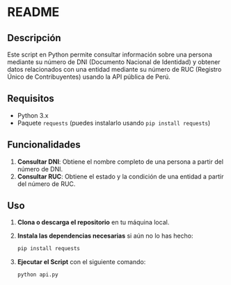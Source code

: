 # README

## Descripción

Este script en Python permite consultar información sobre una persona mediante su número de DNI (Documento Nacional de Identidad) y obtener datos relacionados con una entidad mediante su número de RUC (Registro Único de Contribuyentes) usando la API pública de Perú.

## Requisitos

- Python 3.x
- Paquete `requests` (puedes instalarlo usando `pip install requests`)

## Funcionalidades

1. **Consultar DNI**: Obtiene el nombre completo de una persona a partir del número de DNI.
2. **Consultar RUC**: Obtiene el estado y la condición de una entidad a partir del número de RUC.

## Uso

1. **Clona o descarga el repositorio** en tu máquina local.

2. **Instala las dependencias necesarias** si aún no lo has hecho:

   ```bash
   pip install requests
   
3. **Ejecutar el Script** con el siguiente comando:

   ```bash
   python api.py
